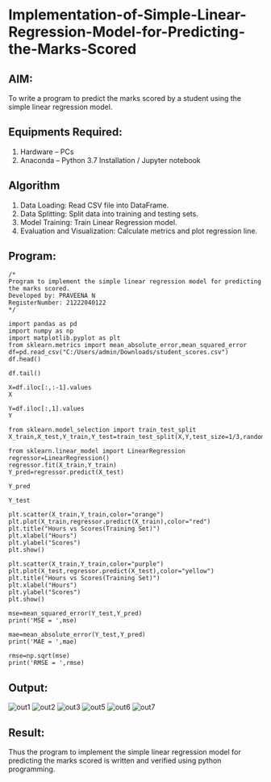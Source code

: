 # Implementation-of-Simple-Linear-Regression-Model-for-Predicting-the-Marks-Scored

## AIM:
To write a program to predict the marks scored by a student using the simple linear regression model.

## Equipments Required:
1. Hardware – PCs
2. Anaconda – Python 3.7 Installation / Jupyter notebook

## Algorithm
1. Data Loading: Read CSV file into DataFrame.
2. Data Splitting: Split data into training and testing sets.
3. Model Training: Train Linear Regression model.
4. Evaluation and Visualization: Calculate metrics and plot regression line.

## Program:
```
/*
Program to implement the simple linear regression model for predicting the marks scored.
Developed by: PRAVEENA N
RegisterNumber: 21222040122
*/

import pandas as pd
import numpy as np
import matplotlib.pyplot as plt
from sklearn.metrics import mean_absolute_error,mean_squared_error
df=pd.read_csv("C:/Users/admin/Downloads/student_scores.csv")
df.head()

df.tail()

X=df.iloc[:,:-1].values
X

Y=df.iloc[:,1].values
Y

from sklearn.model_selection import train_test_split
X_train,X_test,Y_train,Y_test=train_test_split(X,Y,test_size=1/3,random_state=0)

from sklearn.linear_model import LinearRegression
regressor=LinearRegression()
regressor.fit(X_train,Y_train)
Y_pred=regressor.predict(X_test)

Y_pred

Y_test

plt.scatter(X_train,Y_train,color="orange")
plt.plot(X_train,regressor.predict(X_train),color="red")
plt.title("Hours vs Scores(Training Set)")
plt.xlabel("Hours")
plt.ylabel("Scores")
plt.show()

plt.scatter(X_train,Y_train,color="purple")
plt.plot(X_test,regressor.predict(X_test),color="yellow")
plt.title("Hours vs Scores(Training Set)")
plt.xlabel("Hours")
plt.ylabel("Scores")
plt.show()

mse=mean_squared_error(Y_test,Y_pred)
print('MSE = ',mse)

mae=mean_absolute_error(Y_test,Y_pred)
print('MAE = ',mae)

rmse=np.sqrt(mse)
print('RMSE = ',rmse)
```

## Output:
![out1](https://github.com/Praveenanagaraji22/Implementation-of-Simple-Linear-Regression-Model-for-Predicting-the-Marks-Scored/assets/119393514/9300a794-5d0e-4271-8036-749d23ea9bff)
![out2](https://github.com/Praveenanagaraji22/Implementation-of-Simple-Linear-Regression-Model-for-Predicting-the-Marks-Scored/assets/119393514/34b268cd-5c38-4223-be27-d07de6da8e35)
![out3](https://github.com/Praveenanagaraji22/Implementation-of-Simple-Linear-Regression-Model-for-Predicting-the-Marks-Scored/assets/119393514/4aac4084-66db-4a48-800d-0d0a33831a01)
![out5](https://github.com/Praveenanagaraji22/Implementation-of-Simple-Linear-Regression-Model-for-Predicting-the-Marks-Scored/assets/119393514/9e79f17d-d41b-4fc5-86a0-622168300bb6)
![out6](https://github.com/Praveenanagaraji22/Implementation-of-Simple-Linear-Regression-Model-for-Predicting-the-Marks-Scored/assets/119393514/f584d637-bfd1-4da1-90fe-eaa97a7c62e9)
![out7](https://github.com/Praveenanagaraji22/Implementation-of-Simple-Linear-Regression-Model-for-Predicting-the-Marks-Scored/assets/119393514/b5231c3e-34ef-4f48-bddf-a6f567b43b9e)

## Result:
Thus the program to implement the simple linear regression model for predicting the marks scored is written and verified using python programming.
